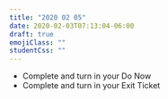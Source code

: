 ```yaml
---
title: "2020 02 05"
date: 2020-02-03T07:13:04-06:00
draft: true
emojiClass: ""
studentCss: ""
---
```


- Complete and turn in your Do Now
- Complete and turn in your Exit Ticket